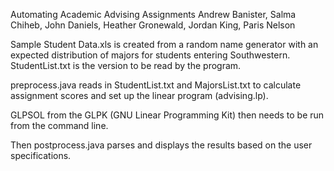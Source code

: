 Automating Academic Advising Assignments
Andrew Banister, Salma Chiheb, John Daniels, Heather Gronewald, Jordan King, Paris Nelson 

Sample Student Data.xls is created from a random name generator with an expected distribution of majors for students entering Southwestern. StudentList.txt is the version to be read by the program.

preprocess.java reads in StudentList.txt and MajorsList.txt to calculate assignment scores and set up the linear program (advising.lp).

GLPSOL from the GLPK (GNU Linear Programming Kit) then needs to be run from the command line.

Then postprocess.java parses and displays the results based on the user specifications.